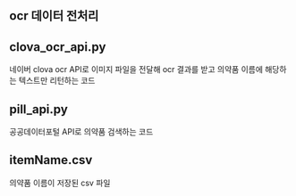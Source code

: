 ## ocr 데이터 전처리

clova_ocr_api.py
---
네이버 clova ocr API로 이미지 파일을 전달해 ocr 결과를 받고 의약품 이름에 해당하는 텍스트만 리턴하는 코드

pill_api.py
---
공공데이터포털 API로 의약품 검색하는 코드

itemName.csv
---
의약품 이름이 저장된 csv 파일
